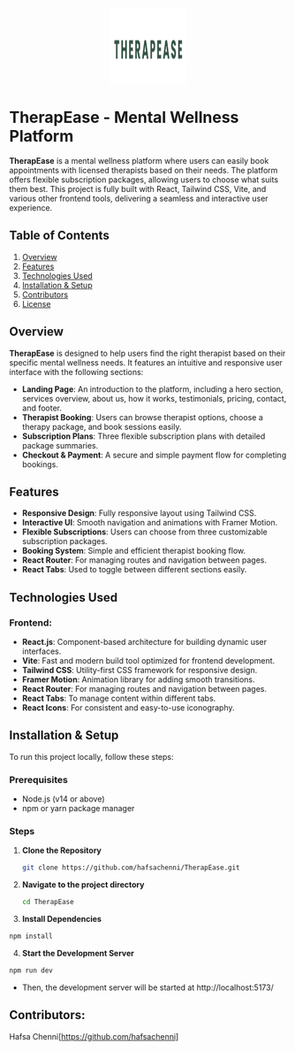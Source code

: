 <p align="center" style="margin: 0;">
  <img src="./public/logo2.png" alt="logo" width="140" height="140">
</p>


# TherapEase - Mental Wellness Platform

**TherapEase** is a mental wellness platform where users can easily book appointments with licensed therapists based on their needs. The platform offers flexible subscription packages, allowing users to choose what suits them best. This project is fully built with React, Tailwind CSS, Vite, and various other frontend tools, delivering a seamless and interactive user experience.

## Table of Contents
1. [Overview](#overview)
2. [Features](#features)
3. [Technologies Used](#technologies-used)
4. [Installation & Setup](#installation--setup)
7. [Contributors](#contributors)
8. [License](#license)

## Overview

**TherapEase** is designed to help users find the right therapist based on their specific mental wellness needs. It features an intuitive and responsive user interface with the following sections:

- **Landing Page**: An introduction to the platform, including a hero section, services overview, about us, how it works, testimonials, pricing, contact, and footer.
- **Therapist Booking**: Users can browse therapist options, choose a therapy package, and book sessions easily.
- **Subscription Plans**: Three flexible subscription plans with detailed package summaries.
- **Checkout & Payment**: A secure and simple payment flow for completing bookings.

## Features

- **Responsive Design**: Fully responsive layout using Tailwind CSS.
- **Interactive UI**: Smooth navigation and animations with Framer Motion.
- **Flexible Subscriptions**: Users can choose from three customizable subscription packages.
- **Booking System**: Simple and efficient therapist booking flow.
- **React Router**: For managing routes and navigation between pages.
- **React Tabs**: Used to toggle between different sections easily.
  
## Technologies Used

### Frontend:
- **React.js**: Component-based architecture for building dynamic user interfaces.
- **Vite**: Fast and modern build tool optimized for frontend development.
- **Tailwind CSS**: Utility-first CSS framework for responsive design.
- **Framer Motion**: Animation library for adding smooth transitions.
- **React Router**: For managing routes and navigation between pages.
- **React Tabs**: To manage content within different tabs.
- **React Icons**: For consistent and easy-to-use iconography.



## Installation & Setup

To run this project locally, follow these steps:

### Prerequisites
- Node.js (v14 or above)
- npm or yarn package manager

### Steps

1. **Clone the Repository**
   ```bash
   git clone https://github.com/hafsachenni/TherapEase.git
   ```

2. **Navigate to the project directory**
    ```bash
    cd TherapEase
    ```

3. **Install Dependencies**
```bash
npm install
```

4. **Start the Development Server**
```bash
npm run dev
```
- Then, the development server will be started at http://localhost:5173/


## Contributors:
Hafsa Chenni[https://github.com/hafsachenni]
